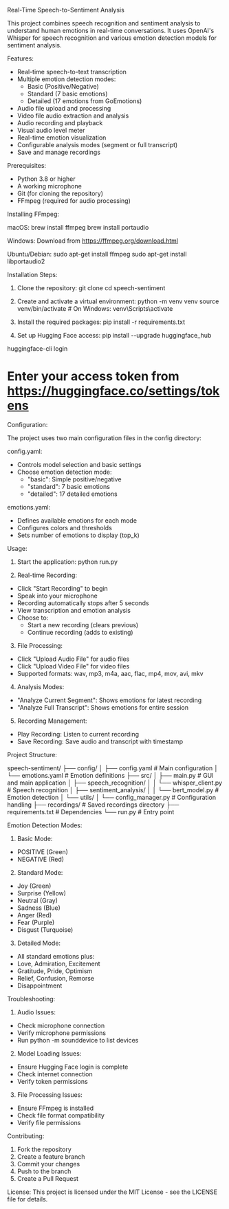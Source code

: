 Real-Time Speech-to-Sentiment Analysis

This project combines speech recognition and sentiment analysis to understand human emotions in real-time conversations. It uses OpenAI's Whisper for speech recognition and various emotion detection models for sentiment analysis.

Features:
- Real-time speech-to-text transcription
- Multiple emotion detection modes:
  - Basic (Positive/Negative)
  - Standard (7 basic emotions)
  - Detailed (17 emotions from GoEmotions)
- Audio file upload and processing
- Video file audio extraction and analysis
- Audio recording and playback
- Visual audio level meter
- Real-time emotion visualization
- Configurable analysis modes (segment or full transcript)
- Save and manage recordings

Prerequisites:
- Python 3.8 or higher
- A working microphone
- Git (for cloning the repository)
- FFmpeg (required for audio processing)

Installing FFmpeg:

macOS:
brew install ffmpeg
brew install portaudio

Windows:
Download from https://ffmpeg.org/download.html

Ubuntu/Debian:
sudo apt-get install ffmpeg
sudo apt-get install libportaudio2

Installation Steps:

1. Clone the repository:
git clone <repository-url>
cd speech-sentiment

2. Create and activate a virtual environment:
python -m venv venv
source venv/bin/activate  # On Windows: venv\Scripts\activate

3. Install the required packages:
pip install -r requirements.txt

4. Set up Hugging Face access:
pip install --upgrade huggingface_hub

huggingface-cli login
# Enter your access token from https://huggingface.co/settings/tokens

Configuration:

The project uses two main configuration files in the config directory:

config.yaml:
- Controls model selection and basic settings
- Choose emotion detection mode:
  - "basic": Simple positive/negative
  - "standard": 7 basic emotions
  - "detailed": 17 detailed emotions

emotions.yaml:
- Defines available emotions for each mode
- Configures colors and thresholds
- Sets number of emotions to display (top_k)

Usage:

1. Start the application:
python run.py

2. Real-time Recording:
- Click "Start Recording" to begin
- Speak into your microphone
- Recording automatically stops after 5 seconds
- View transcription and emotion analysis
- Choose to:
  - Start a new recording (clears previous)
  - Continue recording (adds to existing)

3. File Processing:
- Click "Upload Audio File" for audio files
- Click "Upload Video File" for video files
- Supported formats: wav, mp3, m4a, aac, flac, mp4, mov, avi, mkv

4. Analysis Modes:
- "Analyze Current Segment": Shows emotions for latest recording
- "Analyze Full Transcript": Shows emotions for entire session

5. Recording Management:
- Play Recording: Listen to current recording
- Save Recording: Save audio and transcript with timestamp

Project Structure:

speech-sentiment/
├── config/
│   ├── config.yaml        # Main configuration
│   └── emotions.yaml      # Emotion definitions
├── src/
│   ├── main.py           # GUI and main application
│   ├── speech_recognition/
│   │   └── whisper_client.py    # Speech recognition
│   ├── sentiment_analysis/
│   │   └── bert_model.py        # Emotion detection
│   └── utils/
│       └── config_manager.py    # Configuration handling
├── recordings/           # Saved recordings directory
├── requirements.txt     # Dependencies
└── run.py              # Entry point

Emotion Detection Modes:

1. Basic Mode:
- POSITIVE (Green)
- NEGATIVE (Red)

2. Standard Mode:
- Joy (Green)
- Surprise (Yellow)
- Neutral (Gray)
- Sadness (Blue)
- Anger (Red)
- Fear (Purple)
- Disgust (Turquoise)

3. Detailed Mode:
- All standard emotions plus:
- Love, Admiration, Excitement
- Gratitude, Pride, Optimism
- Relief, Confusion, Remorse
- Disappointment

Troubleshooting:

1. Audio Issues:
- Check microphone connection
- Verify microphone permissions
- Run python -m sounddevice to list devices

2. Model Loading Issues:
- Ensure Hugging Face login is complete
- Check internet connection
- Verify token permissions

3. File Processing Issues:
- Ensure FFmpeg is installed
- Check file format compatibility
- Verify file permissions

Contributing:
1. Fork the repository
2. Create a feature branch
3. Commit your changes
4. Push to the branch
5. Create a Pull Request

License:
This project is licensed under the MIT License - see the LICENSE file for details.
